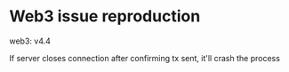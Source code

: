 # Web3 issue reproduction

web3: v4.4

If server closes connection after confirming tx sent, it'll crash the process